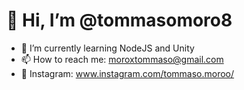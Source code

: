 # 👋 Hi, I’m @tommasomoro8
- 🌱 I’m currently learning NodeJS and Unity
- 📫 How to reach me: moroxtommaso@gmail.com
- 👀 Instagram: www.instagram.com/tommaso.moroo/
